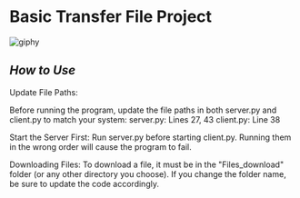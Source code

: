 # **Basic Transfer File Project**
![giphy](https://github.com/user-attachments/assets/22c37cc6-1b48-4328-a930-96e367df4b43)

## _How to Use_
  Update File Paths:
  
  Before running the program, update the file paths in both server.py and client.py to match your system:
  server.py: Lines 27, 43
  client.py: Line 38
  
  Start the Server First:
  Run server.py before starting client.py.
  Running them in the wrong order will cause the program to fail.
  
  Downloading Files:
  To download a file, it must be in the "Files_download" folder (or any other directory you choose).
  If you change the folder name, be sure to update the code accordingly.
